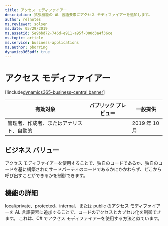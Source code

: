 ```yaml
---
title: アクセス モディファイアー
description: 拡張機能の AL 言語要素にアクセス モディファイアーを追加します。
author: relnotes
ms.reviewer: solsen
ms.date: 05/29/2019
ms.assetid: 5e9bbd72-746d-e911-a95f-000d3a4f36ce
ms.topic: article
ms.service: business-applications
ms.author: pborring
dynamics365pdf: true
---
```

# アクセス モディファイアー
[!include[dynamics365-business-central banner](../includes/dynamics365-business-central.md)]

| 有効対象    |  パブリック プレビュー | 一般提供 | 
| ---------- | ---------- |---------- |
|管理者、作成者、またはアナリスト、自動的|| 2019 年 10 月|


## ビジネス バリュー
<!-- bv start -->
アクセス モディファイアーを使用することで、独自のコードであるか、独自のコードを基に構築されたサードパーティのコードであるかにかかわらず、どこから呼び出すことができるかを制御できます。
<!-- bv end -->



## 機能の詳細
<!--note from editor: Would it help users to have AL spelled out? Or is that acronym commonly used?-->

<!--feature detail start -->
local/private、protected、internal、または public のアクセス モディファイアーを AL 言語要素に追加することで、コードのアクセスとカプセル化を制御できます。 これは、C# でアクセス モディファイアーを使用する方法と似ています。
<!--feature detail end -->










